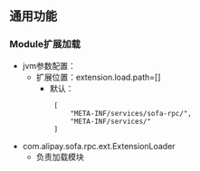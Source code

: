 ## 通用功能

### Module扩展加载
 * jvm参数配置：
   + 扩展位置：extension.load.path=[]
     - 默认：
         ``` 
          [
              "META-INF/services/sofa-rpc/",
              "META-INF/services/"
          ]
         ```
 * com.alipay.sofa.rpc.ext.ExtensionLoader
   + 负责加载模块
   